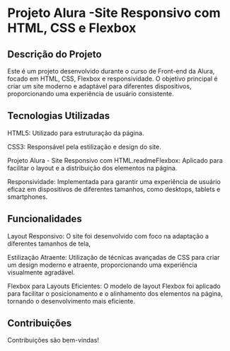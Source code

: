 # Projeto Alura -Site Responsivo com HTML, CSS e Flexbox

## Descrição do Projeto

Este é um projeto desenvolvido durante o curso de Front-end da Alura, focado em HTML, CSS, Flexbox e responsividade. O objetivo principal é criar um site moderno e adaptável para diferentes dispositivos, 
proporcionando uma experiência de usuário consistente.

## Tecnologias Utilizadas

HTML5: Utilizado para estruturação da página.

CSS3: Responsável pela estilização e design do site.

Projeto Alura - Site Responsivo com HTML.readmeFlexbox: Aplicado para facilitar o layout e a distribuição dos elementos na página.

Responsividade: Implementada para garantir uma experiência de usuário eficaz em dispositivos de diferentes tamanhos, como desktops, tablets e smartphones.


## Funcionalidades

Layout Responsivo: O site foi desenvolvido com foco na adaptação a diferentes tamanhos de tela, 

Estilização Atraente: Utilização de técnicas avançadas de CSS para criar um design moderno e atraente, proporcionando uma experiência visualmente agradável.

Flexbox para Layouts Eficientes: O modelo de layout Flexbox foi aplicado para facilitar o posicionamento e o alinhamento dos elementos na página, tornando o desenvolvimento mais eficiente.


## Contribuições

Contribuições são bem-vindas! 



